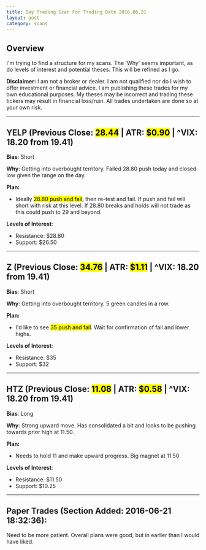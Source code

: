 ```yaml
---
title: Day Trading Scan For Trading Date 2016.06.21
layout: post
category: scans
---
```


Overview
--- 
I'm trying to find a structure for my scans. The 'Why' seems important, as do levels of interest and potential theses. This will be refined as I go.

**Disclaimer:** I am not a broker or dealer. I am not qualified nor do I wish to offer investment or financial advice. I am publishing these trades for my own educational purposes. My theses may be incorrect and trading these tickers may result in financial loss/ruin. All trades undertaken are done so at your own risk.

***

YELP (Previous Close: <mark>28.44</mark> | ATR: <mark>$0.90</mark> | ^VIX: 18.20 from 19.41)
---
**Bias**: Short

**Why**: Getting into overbought territory. Failed 28.80 push today and closed low given the range on the day.

**Plan:**

* Ideally <mark>28.80 push and fail</mark>, then re-test and fail. If push and fail will short with risk at this level. If 28.80 breaks and holds will not trade as this could push to 29 and beyond.

**Levels of Interest**:

* Resistance: $28.80
* Support: $26.50


***

Z (Previous Close: <mark>34.76</mark> | ATR: <mark>$1.11</mark> | ^VIX: 18.20 from 19.41)
---
**Bias**: Short

**Why**: Getting into overbought territory. 5 green candles in a row.

**Plan:**

* I'd like to see <mark>35 push and fail</mark>. Wait for confirmation of fail and lower highs.

**Levels of Interest**:

* Resistance: $35
* Support: $32


***

HTZ (Previous Close: <mark>11.08</mark> | ATR: <mark>$0.58</mark> | ^VIX: 18.20 from 19.41)
---
**Bias**: Long

**Why**: Strong upward move. Has consolidated a bit and looks to be pushing towards prior high at 11.50.

**Plan:**

* Needs to hold 11 and make upward progress. Big magnet at 11.50

**Levels of Interest**:

* Resistance: $11.50
* Support: $10.25

***

Paper Trades (Section Added: 2016-06-21 18:32:36):
---
Need to be more patient. Overall plans were good, but in earlier than I would have liked.

<div style="height:500px; width:100%">
<div style="float:left; margin-right:100px;">
<script src='https://www.tradervue.com/sharedt.js?id=4667451&width=464'></script>
</div>
<div style="float:left;">
<script src='https://www.tradervue.com/sharedt.js?id=4667452&width=464'></script>
</div>
</div>


